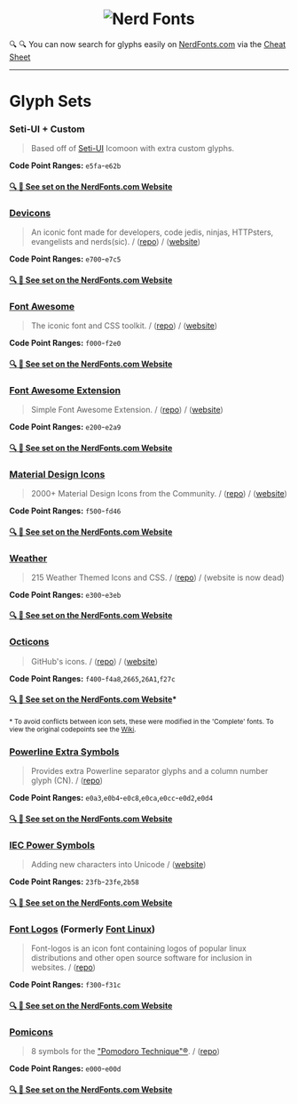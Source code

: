 <h1 align="center">
	<img src="https://raw.githubusercontent.com/ryanoasis/nerd-fonts/master/images/nerd-fonts-logo.svg?sanitize=true" alt="Nerd Fonts" />
</h1>

:mag: :mag: You can now search for glyphs easily on [NerdFonts.com][Cheat Sheet] via the [Cheat Sheet][]

---


# Glyph Sets

### Seti-UI + Custom
> Based off of [Seti-UI] Icomoon with extra custom glyphs.

**Code Point Ranges:** `e5fa`-`e62b`

#### [:mag: :bookmark_tabs: See set on the NerdFonts.com Website](http://nerdfonts.com/?set=nf-custom-#cheat-sheet)

### [Devicons][vorillaz-devicons]
> An iconic font made for developers, code jedis, ninjas, HTTPsters, evangelists and nerds(sic). / ([repo][vorillaz-devicons]) / ([website](https://vorillaz.github.io/devicons/))

**Code Point Ranges:** `e700`-`e7c5`

#### [:mag: :bookmark_tabs: See set on the NerdFonts.com Website](http://nerdfonts.com/?set=nf-dev-#cheat-sheet)

### [Font Awesome][font-awesome]
> The iconic font and CSS toolkit. / ([repo][font-awesome]) / ([website](http://fontawesome.io/))

**Code Point Ranges:** `f000`-`f2e0`

#### [:mag: :bookmark_tabs: See set on the NerdFonts.com Website](http://nerdfonts.com/?set=nf-fa-#cheat-sheet)

### [Font Awesome Extension][font-awesome-extension]
> Simple Font Awesome Extension. / ([repo][font-awesome-extension]) / ([website](https://andrelzgava.github.io/font-awesome-extension/))

**Code Point Ranges:** `e200`-`e2a9`

#### [:mag: :bookmark_tabs: See set on the NerdFonts.com Website](http://nerdfonts.com/?set=nf-fae-#cheat-sheet)

### [Material Design Icons][font-material-design-icons]
> 2000+ Material Design Icons from the Community. / ([repo][font-material-design-icons]) / ([website](https://materialdesignicons.com/))

**Code Point Ranges:** `f500`-`fd46`

#### [:mag: :bookmark_tabs: See set on the NerdFonts.com Website](http://nerdfonts.com/?set=nf-mdi-#cheat-sheet)

### [Weather][font-weather]
> 215 Weather Themed Icons and CSS. / ([repo][font-weather]) / (website is now dead)

**Code Point Ranges:** `e300`-`e3eb`

#### [:mag: :bookmark_tabs: See set on the NerdFonts.com Website](http://nerdfonts.com/?set=nf-weather-#cheat-sheet)

### [Octicons][octicons]
> GitHub's icons. / ([repo][octicons]) / ([website](https://octicons.github.com))

**Code Point Ranges:** `f400`-`f4a8`,`2665`,`26A1`,`f27c`

#### [:mag: :bookmark_tabs: See set on the NerdFonts.com Website](http://nerdfonts.com/?set=nf-oct-#cheat-sheet)*

<sub>* To avoid conflicts between icon sets, these were modified in the 'Complete' fonts. To view the original codepoints see the [Wiki](https://github.com/ryanoasis/nerd-fonts/wiki/Codepoint-Conflicts).</sub>

### [Powerline Extra Symbols][ryanoasis-powerline-extra-symbols]
> Provides extra Powerline separator glyphs and a column number glyph (CN). / ([repo][ryanoasis-powerline-extra-symbols])

**Code Point Ranges:** `e0a3`,`e0b4`-`e0c8`,`e0ca`,`e0cc`-`e0d2`,`e0d4`

#### [:mag: :bookmark_tabs: See set on the NerdFonts.com Website](http://nerdfonts.com/?set=nf-ple-#cheat-sheet)

### [IEC Power Symbols][website-iecpower]
> Adding new characters into Unicode / ([website][website-iecpower])

**Code Point Ranges:** `23fb`-`23fe`,`2b58`

#### [:mag: :bookmark_tabs: See set on the NerdFonts.com Website](http://nerdfonts.com/?set=nf-iec-#cheat-sheet)

### [Font Logos][font-linux] (Formerly [Font Linux][font-linux])
> Font-logos is an icon font containing logos of popular linux distributions and other open source software for inclusion in websites. / ([repo][font-linux])

**Code Point Ranges:** `f300`-`f31c`

#### [:mag: :bookmark_tabs: See set on the NerdFonts.com Website](http://nerdfonts.com/?set=nf-linux-#cheat-sheet)

### [Pomicons][gabrielelana-pomicons]
> 8 symbols for the ["Pomodoro Technique"®](https://cirillocompany.de/pages/pomodoro-technique). / ([repo][gabrielelana-pomicons])

**Code Point Ranges:** `e000`-`e00d`

#### [:mag: :bookmark_tabs: See set on the NerdFonts.com Website](http://nerdfonts.com/?set=nf-pom-#cheat-sheet)

<!--
Repo References
-->

[vim-devicons]:https://github.com/ryanoasis/vim-devicons "VimDevIcons Vim Plugin (external link) ➶"
[vorillaz-devicons]:https://vorillaz.github.io/devicons/
[font-awesome]:https://github.com/FortAwesome/Font-Awesome
[font-awesome-extension]:https://github.com/AndreLZGava/font-awesome-extension
[font-material-design-icons]:https://github.com/Templarian/MaterialDesign
[font-weather]:https://github.com/erikflowers/weather-icons
[octicons]:https://github.com/primer/octicons
[font-linux]:https://github.com/Lukas-W/font-logos
[gabrielelana-pomicons]:https://github.com/gabrielelana/pomicons
[Seti-UI]:https://atom.io/themes/seti-ui
[ryanoasis-powerline-extra-symbols]:https://github.com/ryanoasis/powerline-extra-symbols
[wiki]:https://github.com/ryanoasis/nerd-fonts/wiki
[wiki-project-purpose]:https://github.com/ryanoasis/nerd-fonts/wiki/Project-Purpose
[repo]:https://github.com/ryanoasis/nerd-fonts
[gitter]:https://gitter.im/ryanoasis/nerd-fonts
[code-climate]:https://codeclimate.com/github/ryanoasis/nerd-fonts

<!--
Website References
-->

[website-iecpower]:https://unicodepowersymbol.com/
[Cheat Sheet]:https://nerdfonts.com/#cheat-sheet
[stickers]:https://www.redbubble.com/people/ryanoasis/works/30764810-nerd-fonts-iconic-font-aggregator
